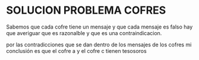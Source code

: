 # SOLUCION PROBLEMA COFRES
Sabemos que cada cofre tiene un mensaje y que cada mensaje es falso hay que averiguar que es razonalble y que es una contraindicacion.

por las contradicciones que se dan dentro de los mensajes de los cofres mi conclusión es que el cofre a y el cofre c tienen tesosoros
